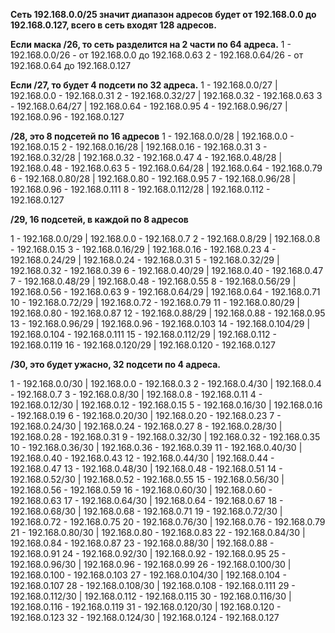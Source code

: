 **Сеть 192.168.0.0/25 значит диапазон адресов будет от 192.168.0.0 до 192.168.0.127, всего в сеть входят 128 адресов.**

**Если маска /26, то сеть разделится на 2 части по 64 адреса.**
1 - 192.168.0.0/26 - от 192.168.0.0 до 192.168.0.63
2 - 192.168.0.64/26 - от 192.168.0.64 до 192.168.0.127

**Если /27, то будет 4 подсети по 32 адреса.**
1 - 192.168.0.0/27 | 192.168.0.0 - 192.168.0.31
2 - 192.168.0.32/27 | 192.168.0.32 - 192.168.0.63
3 - 192.168.0.64/27 | 192.168.0.64 - 192.168.0.95
4 - 192.168.0.96/27 | 192.168.0.96 - 192.168.0.127

**/28, это 8 подсетей по 16 адресов**
1 - 192.168.0.0/28 | 192.168.0.0 - 192.168.0.15
2 - 192.168.0.16/28 | 192.168.0.16 - 192.168.0.31
3 - 192.168.0.32/28 | 192.168.0.32 - 192.168.0.47
4 - 192.168.0.48/28 | 192.168.0.48 - 192.168.0.63
5 - 192.168.0.64/28 | 192.168.0.64 - 192.168.0.79
6 - 192.168.0.80/28 | 192.168.0.80 - 192.168.0.95
7 - 192.168.0.96/28 | 192.168.0.96 - 192.168.0.111
8 - 192.168.0.112/28 | 192.168.0.112 - 192.168.0.127

**/29, 16 подсетей, в каждой по 8 адресов**

1 - 192.168.0.0/29 | 192.168.0.0 - 192.168.0.7
2 - 192.168.0.8/29 | 192.168.0.8 - 192.168.0.15
3 - 192.168.0.16/29 | 192.168.0.16 - 192.168.0.23
4 - 192.168.0.24/29 | 192.168.0.24 - 192.168.0.31
5 - 192.168.0.32/29 | 192.168.0.32 - 192.168.0.39
6 - 192.168.0.40/29 | 192.168.0.40 - 192.168.0.47
7 - 192.168.0.48/29 | 192.168.0.48 - 192.168.0.55
8 - 192.168.0.56/29 | 192.168.0.56 - 192.168.0.63
9 - 192.168.0.64/29 | 192.168.0.64 - 192.168.0.71
10 - 192.168.0.72/29 | 192.168.0.72 - 192.168.0.79
11 - 192.168.0.80/29 | 192.168.0.80 - 192.168.0.87
12 - 192.168.0.88/29 | 192.168.0.88 - 192.168.0.95
13 - 192.168.0.96/29 | 192.168.0.96 - 192.168.0.103
14 - 192.168.0.104/29 | 192.168.0.104 - 192.168.0.111
15 - 192.168.0.112/29 | 192.168.0.112 - 192.168.0.119
16 - 192.168.0.120/29 | 192.168.0.120 - 192.168.0.127

**/30, это будет ужасно, 32 подсети по 4 адреса.**

1 - 192.168.0.0/30 | 192.168.0.0 - 192.168.0.3
2 - 192.168.0.4/30 | 192.168.0.4 - 192.168.0.7
3 - 192.168.0.8/30 | 192.168.0.8 - 192.168.0.11
4 - 192.168.0.12/30 | 192.168.0.12 - 192.168.0.15
5 - 192.168.0.16/30 | 192.168.0.16 - 192.168.0.19
6 - 192.168.0.20/30 | 192.168.0.20 - 192.168.0.23
7 - 192.168.0.24/30 | 192.168.0.24 - 192.168.0.27
8 - 192.168.0.28/30 | 192.168.0.28 - 192.168.0.31
9 - 192.168.0.32/30 | 192.168.0.32 - 192.168.0.35
10 - 192.168.0.36/30 | 192.168.0.36 - 192.168.0.39
11 - 192.168.0.40/30 | 192.168.0.40 - 192.168.0.43
12 - 192.168.0.44/30 | 192.168.0.44 - 192.168.0.47
13 - 192.168.0.48/30 | 192.168.0.48 - 192.168.0.51
14 - 192.168.0.52/30 | 192.168.0.52 - 192.168.0.55
15 - 192.168.0.56/30 | 192.168.0.56 - 192.168.0.59
16 - 192.168.0.60/30 | 192.168.0.60 - 192.168.0.63
17 - 192.168.0.64/30 | 192.168.0.64 - 192.168.0.67
18 - 192.168.0.68/30 | 192.168.0.68 - 192.168.0.71
19 - 192.168.0.72/30 | 192.168.0.72 - 192.168.0.75
20 - 192.168.0.76/30 | 192.168.0.76 - 192.168.0.79
21 - 192.168.0.80/30 | 192.168.0.80 - 192.168.0.83
22 - 192.168.0.84/30 | 192.168.0.84 - 192.168.0.87
23 - 192.168.0.88/30 | 192.168.0.88 - 192.168.0.91
24 - 192.168.0.92/30 | 192.168.0.92 - 192.168.0.95
25 - 192.168.0.96/30 | 192.168.0.96 - 192.168.0.99
26 - 192.168.0.100/30 | 192.168.0.100 - 192.168.0.103
27 - 192.168.0.104/30 | 192.168.0.104 - 192.168.0.107
28 - 192.168.0.108/30 | 192.168.0.108 - 192.168.0.111
29 - 192.168.0.112/30 | 192.168.0.112 - 192.168.0.115
30 - 192.168.0.116/30 | 192.168.0.116 - 192.168.0.119
31 - 192.168.0.120/30 | 192.168.0.120 - 192.168.0.123
32 - 192.168.0.124/30 | 192.168.0.124 - 192.168.0.127
